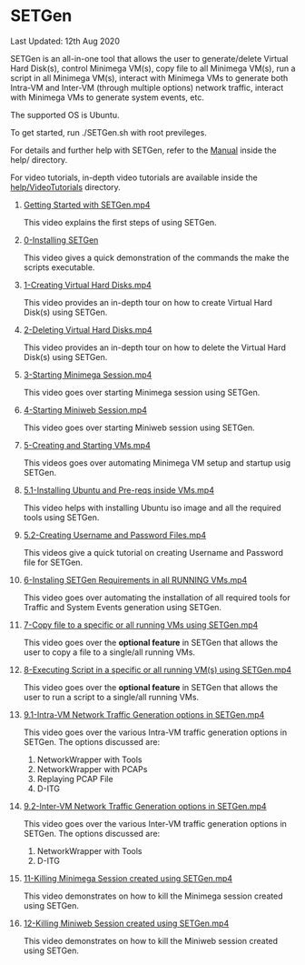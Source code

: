 # SETGen
Last Updated: 12th Aug 2020

SETGen is an all-in-one tool that allows the user to generate/delete Virtual Hard Disk(s), control Minimega VM(s), copy file to all Minimega VM(s), run a script in all Minimega VM(s), interact with Minimega VMs to generate both Intra-VM and Inter-VM (through multiple options) network traffic, interact with Minimega VMs to generate system events, etc.

The supported OS is Ubuntu.

To get started, run ./SETGen.sh with root previleges.

For details and further help with SETGen, refer to the [Manual](help/MANUAL.md) inside the help/ directory.

For video tutorials, in-depth video tutorials are available inside the [help/VideoTutorials](help/VideoTutorials/) directory.

1. [Getting Started with SETGen.mp4](help/VideoTutorials/Getting%20Started%20with%20SETGen.mp4)
   
    This video explains the first steps of using SETGen. 

2. [0-Installing SETGen](help/VideoTutorials/0-Installing%20SETGen.mp4)

    This video gives a quick demonstration of the commands the make the scripts executable.

3. [1-Creating Virtual Hard Disks.mp4](help/VideoTutorials/1-Creating%20Virtual%20Hard%20Disks.mp4)

   This video provides an in-depth tour on how to create Virtual Hard Disk(s) using SETGen.

4. [2-Deleting Virtual Hard Disks.mp4](help/VideoTutorials/2-Deleting%20Virtual%20Hard%20Disks.mp4)

    This video provides an in-depth tour on how to delete the Virtual Hard Disk(s) using SETGen.

5. [3-Starting Minimega Session.mp4](help/VideoTutorials/3-Starting%20Minimega%20Session.mp4)

    This video goes over starting Minimega session using SETGen.

6. [4-Starting Miniweb Session.mp4](help/VideoTutorials/4-Starting%20Miniweb%20Session.mp4)

    This video goes over starting Miniweb session using SETGen.

7. [5-Creating and Starting VMs.mp4](help/VideoTutorials/5-Creating%20and%20Starting%20VMs.mp4)

    This videos goes over automating Minimega VM setup and startup usig SETGen.
   
8. [5.1-Installing Ubuntu and Pre-reqs inside VMs.mp4](help/VideoTutorials/5.1-Installing%20Ubuntu%20and%20Pre-reqs%20inside%20VMs.mp4)

    This video helps with installing Ubuntu iso image and all the required tools using SETGen.

9. [5.2-Creating Username and Password Files.mp4](help/VideoTutorials/5.2-Creating%20Username%20and%20Password%20Files.mp4)

    This videos give a quick tutorial on creating Username and Password file for SETGen.

10. [6-Instaling SETGen Requirements in all RUNNING VMs.mp4](help/VideoTutorials/6-Instaling%20SETGen%20Requirements%20in%20all%20RUNNING%20VMs.mp4)

    This video goes over automating the installation of all required tools for Traffic and System Events generation using SETGen.

11. [7-Copy file to a specific or all running VMs using SETGen.mp4](help/VideoTutorials/7-Copy%20file%20to%20a%20specific%20or%20all%20running%20VMs%20using%20SETGen.mp4)

    This video goes over the **optional feature** in SETGen that allows the user to copy a file to a single/all running VMs.

12. [8-Executing Script in a specific or all running VM(s) using SETGen.mp4](help/VideoTutorials/8-Executing%20Script%20in%20a%20specific%20or%20all%20running%20VM(s)%20using%20SETGen.mp4)

    This video goes over the **optional feature** in SETGen that allows the user to run a script to a single/all running VMs.

13. [9.1-Intra-VM Network Traffic Generation options in SETGen.mp4](help/VideoTutorials/9.1-Intra-VM%20Network%20Traffic%20Generation%20options%20in%20SETGen.mp4)

    This video goes over the various Intra-VM traffic generation options in SETGen. The options discussed are:

    1. NetworkWrapper with Tools
    2. NetworkWrapper with PCAPs
    3. Replaying PCAP File
    4. D-ITG

14. [9.2-Inter-VM Network Traffic Generation options in SETGen.mp4](help/VideoTutorials/9.2-Inter-VM%20Network%20Traffic%20Generation%20options%20in%20SETGen.mp4)

    This video goes over the various Inter-VM traffic generation options in SETGen. The options discussed are:

    1. NetworkWrapper with Tools
    2. D-ITG

15. [11-Killing Minimega Session created using SETGen.mp4](help/VideoTutorials/11-Killing%20Minimega%20Session%20created%20using%20SETGen.mp4)

    This video demonstrates on how to kill the Minimega session created using SETGen. 

16. [12-Killing Miniweb Session created using SETGen.mp4](help/VideoTutorials/12-Killing%20Miniweb%20Session%20created%20using%20SETGen.mp4)

    This video demonstrates on how to kill the Miniweb session created using SETGen. 

